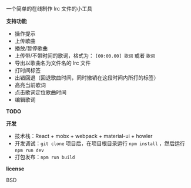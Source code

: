 一个简单的在线制作 lrc 文件的小工具

**支持功能**

- 操作提示
- 上传歌曲
- 播放/暂停歌曲
- 上传带/不带时间的歌词，格式为： `[00:00.00] 歌词` 或者 `歌词`
- 导出以歌曲名为文件名的 lrc 文件
- 打时间标签
- 出错回退（回退歌曲时间，同时撤销在这段时间内所打的标签）
- 高亮当前歌词
- 点击歌词定位歌曲时间
- 编辑歌词

**TODO**

**开发**

- 技术栈：React + mobx + webpack + material-ui + howler
- 开发调试：`git clone` 项目后，在项目根目录运行 `npm install` ，然后运行 `npm run dev`
- 打包发布：`npm run build`

**license**

BSD
